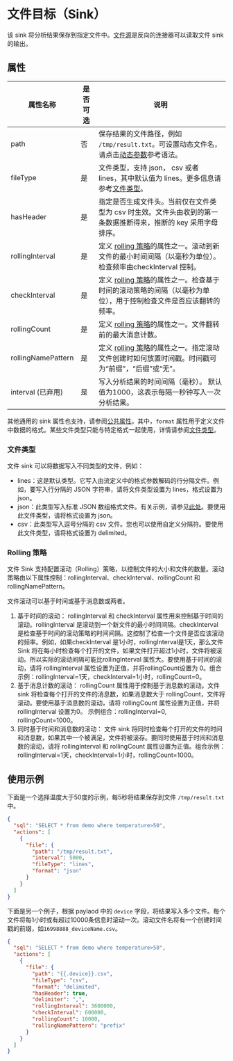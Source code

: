 # 文件目标（Sink）

该 sink 将分析结果保存到指定文件中。[文件源](../../sources/builtin/file.md)是反向的连接器可以读取文件 sink 的输出。

## 属性

| 属性名称               | 是否可选 | 说明                                                                             |
|--------------------|------|--------------------------------------------------------------------------------|
| path               | 否    | 保存结果的文件路径，例如  `/tmp/result.txt`。可设置动态文件名，请点击[动态参数](../overview.md#动态属性)参考语法。   |
| fileType           | 是    | 文件类型，支持 json， csv 或者 lines，其中默认值为 lines。更多信息请参考[文件类型](#文件类型)。                  |
| hasHeader          | 是    | 指定是否生成文件头。当前仅在文件类型为 csv 时生效。文件头由收到的第一条数据推断得来，推断的 key 采用字母排序。                   |
| rollingInterval    | 是    | 定义 [rolling 策略](#rolling-策略)的属性之一。滚动到新文件的最小时间间隔（以毫秒为单位）。检查频率由checkInterval 控制。 |
| checkInterval      | 是    | 定义 [rolling 策略](#rolling-策略)的属性之一。检查基于时间的滚动策略的间隔（以毫秒为单位），用于控制检查文件是否应该翻转的频率。    |
| rollingCount       | 是    | 定义 [rolling 策略](#rolling-策略)的属性之一。文件翻转前的最大消息计数。                                |
| rollingNamePattern | 是    | 定义 [rolling 策略](#rolling-策略)的属性之一。指定滚动文件创建时如何放置时间戳。时间戳可为“前缀”，“后缀”或“无”。         |
| interval (已弃用)     | 是    | 写入分析结果的时间间隔（毫秒）。 默认值为1000，这表示每隔一秒钟写入一次分析结果。                                    |

其他通用的 sink 属性也支持，请参阅[公共属性](../overview.md#公共属性)。其中，`format` 属性用于定义文件中数据的格式。某些文件类型只能与特定格式一起使用，详情请参阅[文件类型](#文件类型)。

### 文件类型

文件 sink 可以将数据写入不同类型的文件，例如：

- lines：这是默认类型。它写入由流定义中的格式参数解码的行分隔文件。例如，要写入行分隔的 JSON 字符串，请将文件类型设置为 lines，格式设置为 json。
- json：此类型写入标准 JSON 数组格式文件。有关示例，请参见[此处](https://github.com/lf-edge/ekuiper/tree/master/internal/topo/source/test/test.json)。要使用此文件类型，请将格式设置为 json。
- csv：此类型写入逗号分隔的 csv 文件。您也可以使用自定义分隔符。要使用此文件类型，请将格式设置为 delimited。

### Rolling 策略

文件 Sink 支持配置滚动（Rolling）策略，以控制文件的大小和文件的数量。滚动策略由以下属性控制：rollingInterval、checkInterval、rollingCount 和 rollingNamePattern。

文件滚动可以基于时间或基于消息数或两者。

1. 基于时间的滚动： rollingInterval 和 checkInterval 属性用来控制基于时间的滚动。rollingInterval 是滚动到一个新文件的最小时间间隔。checkInterval 是检查基于时间的滚动策略的时间间隔。这控制了检查一个文件是否应该滚动的频率。例如，如果checkInterval 是1小时，rollingInterval是1天，那么文件 Sink 将在每小时检查每个打开的文件，如果文件打开超过1小时，文件将被滚动。所以实际的滚动间隔可能比rollingInterval 属性大。要使用基于时间的滚动，请将 rollingInterval 属性设置为正值，并将rollingCount设置为 0。组合示例：rollingInterval=1天，checkInterval=1小时，rollingCount=0。
2. 基于消息计数的滚动： rollingCount 属性用于控制基于消息数的滚动。文件 sink 将检查每个打开的文件的消息数，如果消息数大于 rollingCount，文件将滚动。要使用基于消息数的滚动，请将 rollingCount 属性设置为正值，并将 rollingInterval 设置为0。 示例组合：rollingInterval=0, rollingCount=1000。
3. 同时基于时间和消息数的滚动： 文件 sink 将同时检查每个打开的文件的时间和消息数，如果其中一个被满足，文件将被滚存。要同时使用基于时间和消息数的滚动，请将 rollingInterval 和 rollingCount 属性设置为正值。组合示例：rollingInterval=1天，checkInterval=1小时，rollingCount=1000。

## 使用示例

下面是一个选择温度大于50度的示例，每5秒将结果保存到文件 `/tmp/result.txt`  中。

```json
{
  "sql": "SELECT * from demo where temperature>50",
  "actions": [
    {
      "file": {
        "path": "/tmp/result.txt",
        "interval": 5000,
        "fileType": "lines",
        "format": "json"
      }
    }
  ]
}
```

下面是另一个例子，根据 paylaod 中的 `device` 字段，将结果写入多个文件。每个文件将每1小时或有超过10000条信息时滚动一次。滚动文件名将有一个创建时间戳的前缀，如`16998888_deviceName.csv`。

```json
{
  "sql": "SELECT * from demo where temperature>50",
  "actions": [
    {
      "file": {
        "path": "{{.device}}.csv",
        "fileType": "csv",
        "format": "delimited",
        "hasHeader": true,
        "delimiter": ",",
        "rollingInterval": 3600000,
        "checkInterval": 600000,
        "rollingCount": 10000,
        "rollingNamePattern": "prefix"
      }
    }
  ]
}
```